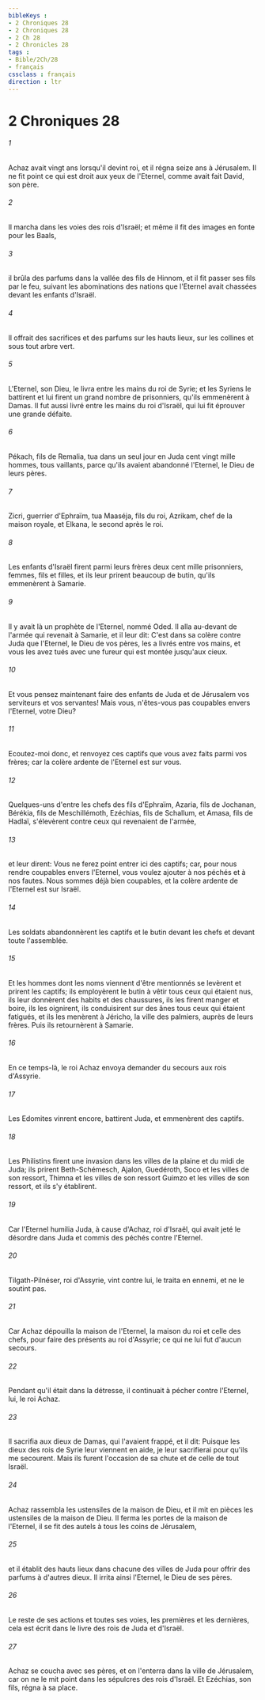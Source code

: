 ```yaml
---
bibleKeys : 
- 2 Chroniques 28
- 2 Chroniques 28
- 2 Ch 28
- 2 Chronicles 28
tags : 
- Bible/2Ch/28
- français
cssclass : français
direction : ltr
---
```


# 2 Chroniques 28

###### 1
Achaz avait vingt ans lorsqu'il devint roi, et il régna seize ans à Jérusalem. Il ne fit point ce qui est droit aux yeux de l'Eternel, comme avait fait David, son père.
###### 2
Il marcha dans les voies des rois d'Israël; et même il fit des images en fonte pour les Baals,
###### 3
il brûla des parfums dans la vallée des fils de Hinnom, et il fit passer ses fils par le feu, suivant les abominations des nations que l'Eternel avait chassées devant les enfants d'Israël.
###### 4
Il offrait des sacrifices et des parfums sur les hauts lieux, sur les collines et sous tout arbre vert.
###### 5
L'Eternel, son Dieu, le livra entre les mains du roi de Syrie; et les Syriens le battirent et lui firent un grand nombre de prisonniers, qu'ils emmenèrent à Damas. Il fut aussi livré entre les mains du roi d'Israël, qui lui fit éprouver une grande défaite.
###### 6
Pékach, fils de Remalia, tua dans un seul jour en Juda cent vingt mille hommes, tous vaillants, parce qu'ils avaient abandonné l'Eternel, le Dieu de leurs pères.
###### 7
Zicri, guerrier d'Ephraïm, tua Maaséja, fils du roi, Azrikam, chef de la maison royale, et Elkana, le second après le roi.
###### 8
Les enfants d'Israël firent parmi leurs frères deux cent mille prisonniers, femmes, fils et filles, et ils leur prirent beaucoup de butin, qu'ils emmenèrent à Samarie.
###### 9
Il y avait là un prophète de l'Eternel, nommé Oded. Il alla au-devant de l'armée qui revenait à Samarie, et il leur dit: C'est dans sa colère contre Juda que l'Eternel, le Dieu de vos pères, les a livrés entre vos mains, et vous les avez tués avec une fureur qui est montée jusqu'aux cieux.
###### 10
Et vous pensez maintenant faire des enfants de Juda et de Jérusalem vos serviteurs et vos servantes! Mais vous, n'êtes-vous pas coupables envers l'Eternel, votre Dieu?
###### 11
Ecoutez-moi donc, et renvoyez ces captifs que vous avez faits parmi vos frères; car la colère ardente de l'Eternel est sur vous.
###### 12
Quelques-uns d'entre les chefs des fils d'Ephraïm, Azaria, fils de Jochanan, Bérékia, fils de Meschillémoth, Ezéchias, fils de Schallum, et Amasa, fils de Hadlaï, s'élevèrent contre ceux qui revenaient de l'armée,
###### 13
et leur dirent: Vous ne ferez point entrer ici des captifs; car, pour nous rendre coupables envers l'Eternel, vous voulez ajouter à nos péchés et à nos fautes. Nous sommes déjà bien coupables, et la colère ardente de l'Eternel est sur Israël.
###### 14
Les soldats abandonnèrent les captifs et le butin devant les chefs et devant toute l'assemblée.
###### 15
Et les hommes dont les noms viennent d'être mentionnés se levèrent et prirent les captifs; ils employèrent le butin à vêtir tous ceux qui étaient nus, ils leur donnèrent des habits et des chaussures, ils les firent manger et boire, ils les oignirent, ils conduisirent sur des ânes tous ceux qui étaient fatigués, et ils les menèrent à Jéricho, la ville des palmiers, auprès de leurs frères. Puis ils retournèrent à Samarie.
###### 16
En ce temps-là, le roi Achaz envoya demander du secours aux rois d'Assyrie.
###### 17
Les Edomites vinrent encore, battirent Juda, et emmenèrent des captifs.
###### 18
Les Philistins firent une invasion dans les villes de la plaine et du midi de Juda; ils prirent Beth-Schémesch, Ajalon, Guedéroth, Soco et les villes de son ressort, Thimna et les villes de son ressort Guimzo et les villes de son ressort, et ils s'y établirent.
###### 19
Car l'Eternel humilia Juda, à cause d'Achaz, roi d'Israël, qui avait jeté le désordre dans Juda et commis des péchés contre l'Eternel.
###### 20
Tilgath-Pilnéser, roi d'Assyrie, vint contre lui, le traita en ennemi, et ne le soutint pas.
###### 21
Car Achaz dépouilla la maison de l'Eternel, la maison du roi et celle des chefs, pour faire des présents au roi d'Assyrie; ce qui ne lui fut d'aucun secours.
###### 22
Pendant qu'il était dans la détresse, il continuait à pécher contre l'Eternel, lui, le roi Achaz.
###### 23
Il sacrifia aux dieux de Damas, qui l'avaient frappé, et il dit: Puisque les dieux des rois de Syrie leur viennent en aide, je leur sacrifierai pour qu'ils me secourent. Mais ils furent l'occasion de sa chute et de celle de tout Israël.
###### 24
Achaz rassembla les ustensiles de la maison de Dieu, et il mit en pièces les ustensiles de la maison de Dieu. Il ferma les portes de la maison de l'Eternel, il se fit des autels à tous les coins de Jérusalem,
###### 25
et il établit des hauts lieux dans chacune des villes de Juda pour offrir des parfums à d'autres dieux. Il irrita ainsi l'Eternel, le Dieu de ses pères.
###### 26
Le reste de ses actions et toutes ses voies, les premières et les dernières, cela est écrit dans le livre des rois de Juda et d'Israël.
###### 27
Achaz se coucha avec ses pères, et on l'enterra dans la ville de Jérusalem, car on ne le mit point dans les sépulcres des rois d'Israël. Et Ezéchias, son fils, régna à sa place.
